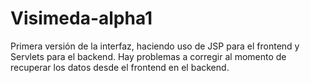 # Visimeda-alpha1
Primera versión de la interfaz, haciendo uso de JSP para el frontend y Servlets para el backend.
Hay problemas a corregir al momento de recuperar los datos desde el frontend en el backend.
